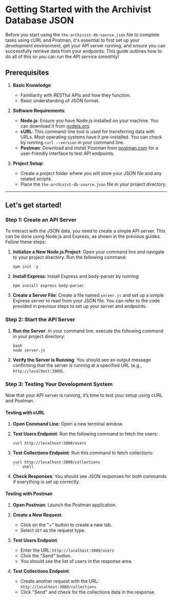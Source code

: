 # Getting Started with the Archivist Database JSON

Before you start using the `the-archivist-db-source.json` file to complete tasks using cURL and Postman, it's essential to first set up your development environment, get your API server running, and ensure you can successfully retrieve data from your endpoints. This guide outlines how to do all of this so you can run the API service smoothly!

## Prerequisites

1. **Basic Knowledge**:
   - Familiarity with RESTful APIs and how they function.
   - Basic understanding of JSON format.

2. **Software Requirements**:
   - **Node.js**: Ensure you have Node.js installed on your machine. You can download it from [nodejs.org](https://nodejs.org/).
   - **cURL**: This command-line tool is used for transferring data with URLs. Most operating systems have it pre-installed. You can check by running `curl --version` in your command line.
   - **Postman**: Download and install Postman from [postman.com](https://www.postman.com/downloads/) for a user-friendly interface to test API endpoints.

3. **Project Setup**:
   - Create a project folder where you will store your JSON file and any related scripts.
   - Place the `the-archivist-db-source.json` file in your project directory.

---

## Let's get started!
   
### Step 1: Create an API Server


To interact with the JSON data, you need to create a simple API server. This can be done using Node.js and Express, as shown in the previous guides. Follow these steps:

1. **Initialize a New Node.js Project**:
   Open your command line and navigate to your project directory. Run the following command:

   ``` shell
   npm init -y
   ```

2. **Install Express**:
Install Express and body-parser by running:

   ``` shell
   npm install express body-parser
   ```

3. **Create a Server File**:
   Create a file named `server.js` and set up a simple Express server to read from your JSON file. You can refer to the code provided in previous steps to set up your server and endpoints.


### Step 2: Start the API Server


1. **Run the Server**:
   In your command line, execute the following command in your project directory:

   ``` shell
   bash
   node server.js
   ```

2. **Verify the Server is Running**:
   You should see an output message confirming that the server is running at a specified URL (e.g., `http://localhost:3000`).


### Step 3: Testing Your Development System


Now that your API server is running, it’s time to test your setup using cURL and Postman.

#### Testing with cURL

1. **Open Command Line**:
   Open a new terminal window.

2. **Test Users Endpoint**:
   Run the following command to fetch the users:

   ``` shell
   curl http://localhost:3000/users
   ```

3. **Test Collections Endpoint**:
   Run this command to fetch collections:

   ``` shell
   curl http://localhost:3000/collections
   ``` shell

4. **Check Responses**:
   You should see JSON responses for both commands if everything is set up correctly.

#### Testing with Postman

1. **Open Postman**:
   Launch the Postman application.

2. **Create a New Request**:
   - Click on the "+" button to create a new tab.
   - Select `GET` as the request type.

3. **Test Users Endpoint**:
   - Enter the URL: `http://localhost:3000/users`
   - Click the "Send" button.
   - You should see the list of users in the response area.

4. **Test Collections Endpoint**:
   - Create another request with the URL: `http://localhost:3000/collections`
   - Click "Send" and check for the collections data in the response.
  
